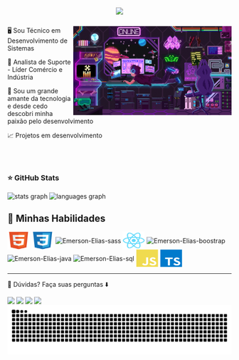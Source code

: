 <h1 align="center">
    <img src="https://readme-typing-svg.herokuapp.com/?font=Righteous&size=35&center=true&vCenter=true&width=500&height=70&duration=4000&lines=Olá+Visitante+👋+!;+Eu+sou+Emerson+Elias+!;Seja+Bem+Vindo(a)+😊!;"/>
</h1>

<div>
  <img align="right" src="/.github/workflows/online.gif" alt="Como se centraliza isso?" style="height: 200px;">
  <div>
    <p>🖥️ Sou Técnico em Desenvolvimento de Sistemas </p>
    <p>🏢 Analista de Suporte - Líder Comércio e Indústria </p>
    <p>📌 Sou um grande amante da tecnologia e desde cedo descobri minha paixão pelo desenvolvimento </p>
    <p>📈 Projetos em desenvolvimento </p>
   <br>
  </div>
</div>


#

### ⭐ GitHub Stats
<div>
  <img src="https://github-readme-stats.vercel.app/api?username=emerson-elias&hide_title=false&hide_rank=false&show_icons=true&include_all_commits=true&count_private=true&disable_animations=false&theme=tokyonight&locale=en&hide_border=false" height="160" alt="stats graph"  />
  <img src="https://github-readme-stats.vercel.app/api/top-langs?username=emerson-elias&locale=en&hide_title=false&layout=compact&card_width=320&langs_count=5&theme=tokyonight&hide_border=false" height="160" alt="languages graph"  />
</div>

## 🚀 Minhas Habilidades

<div style="display: inline_block">
    <img align="center" alt="Emerson-Elias-HTML" height="40" width="50" src="https://raw.githubusercontent.com/devicons/devicon/master/icons/html5/html5-original.svg">
  <img align="center" alt="Emerson-Elias-CSS" height="40" width="50"" src="https://raw.githubusercontent.com/devicons/devicon/master/icons/css3/css3-original.svg">
              <img align="center" alt="Emerson-Elias-sass" height="30" width="40" src="https://cdn.jsdelivr.net/gh/devicons/devicon@latest/icons/sass/sass-original.svg" />
    <img align="center" alt="Emerson-Elias-React" height="40" width="50" src="https://raw.githubusercontent.com/devicons/devicon/master/icons/react/react-original.svg">
            <img align="center" alt="Emerson-Elias-boostrap" height="40" width="50" src="https://cdn.jsdelivr.net/gh/devicons/devicon@latest/icons/bootstrap/bootstrap-original.svg" />       
            <img align="center" alt="Emerson-Elias-java" height="40" width="50" src="https://cdn.jsdelivr.net/gh/devicons/devicon@latest/icons/java/java-original.svg" />         
            <img align="center" alt="Emerson-Elias-sql" height="40" width="50" src="https://cdn.jsdelivr.net/gh/devicons/devicon@latest/icons/microsoftsqlserver/microsoftsqlserver-original.svg" />
  <img align="center" alt="Emerson-Elias-Js" height="40" width="50" src="https://raw.githubusercontent.com/devicons/devicon/master/icons/javascript/javascript-plain.svg">
  <img align="center" alt="Emerson-Elias-Ts" height="40" width="50" src="https://raw.githubusercontent.com/devicons/devicon/master/icons/typescript/typescript-plain.svg">       
</div>

<hr>

<div>
    <p>💬 Dúvidas? Faça suas perguntas ⬇️</p>
  <a href="https://www.instagram.com/emersoneliass_/" target="_blank"><img src="https://img.shields.io/badge/-Instagram-%23E4405F?style=for-the-badge&logo=instagram&logoColor=white" target="_blank"></a>
  <a href="mailto:emersonees808@gmail.com"><img src="https://img.shields.io/badge/Gmail-D14836?style=for-the-badge&logo=gmail&logoColor=white" target="_blank"></a>
  <a href="https://www.linkedin.com/in/emerson-elias-9b2894228/" target="_blank"><img src="https://img.shields.io/badge/-LinkedIn-%230077B5?style=for-the-badge&logo=linkedin&logoColor=white" target="_blank"></a>  
    <a href="https://outlook.live.com/mail/0/" target="_blank"><img src="https://img.shields.io/badge/Microsoft_Outlook-0078D4?style=for-the-badge&logo=microsoft-outlook&logoColor=white" target="_blank"></a> 
</div>

<picture align="center">
  <source media="(prefers-color-scheme: dark)" srcset="https://raw.githubusercontent.com/emerson-elias/emerson-elias/output/github-contribution-grid-snake-dark.svg">
  <source media="(prefers-color-scheme: light)" srcset="https://raw.githubusercontent.com/emerson-elias/emerson-elias/output/github-contribution-grid-snake-dark.svg">
  <img align="center" alt="github contribution grid snake animation" src="https://raw.githubusercontent.com/emerson-elias/emerson-elias/output/github-contribution-grid-snake.svg">
</picture>
